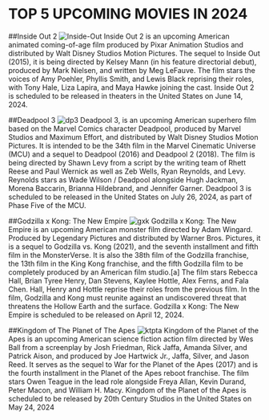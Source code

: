 # TOP 5 UPCOMING MOVIES IN 2024



##Inside Out 2
![Inside-Out](https://www.google.com/search?sca_esv=588287231&q=Inside+Out+2&stick=H4sIAAAAAAAAAI2VvY_jRBTA42Q3Z7x7usR7B1EaotCcRkKJx44_rmD3dAcSxd5KewtaicLEduw4sR1_zDl2CiToaRA6kKg4gURBQUVBcVpRwRUUFBScoEBIcNL9AVAgyMfMOIaGFJF-Hs8bz5t5v8fudi_3nJ4gIFP3x4I9hVfvhebMdwOn489Sd5R0YB9Kj5jyW4QT6M01CSmEnb4imt7cIxwJOhJluCBs2ylEptan88eWaMeSTFmNLd9zxnQ9BXpSaieEY2SG40QyCU_kaJAniUjZj2J1ENH1HT2V8zjOi3h56um6UswPjIlgzWl8R01hmFv0fVUOzCyeF_O9PvIF9Ijhen6v7y-yxdihm_Xl1F5Mio-3BM2BDtr6uPnciujmp6GW-VlqEzZ0KA-0OCYc9G15GiXFZheO7oeRTsfzgYIiXaDrB3Go6SJ9H2n-WIfzlMZXkRQYEo2fiJKp5SakbAumiuIB5djOUkWlyUwsLZzLmrm1H9nOBxldLxvoaiypxWVRs9DMi8NTBirM5ICO51Dyl7ug8Q1HN0W9uFzJPJwEYnE5Yq9vyTadP5UU21osaH4jMTfm4nRCWbORk2-tH0mKrnnF-QhKrIXFZYwkX0knOo03NTRoyDbNL5qEA9lJKNvImDoOUn5hPq3tNZ788fNB-6Pae59_-wPzfo3bvz1Eo9NRgmLXRHzK7ayYP---zqlci_39SoNpMad7NxN32DseBq43NKqtS_x6ZL_1_H9GulX2UpdjG42d9s6qIAHLVpchGp0duBw534VXOXwo8WQhTDK18dfH9xk-4vbujtDZ7HhmuXbOG_ybHPsarm_-rDz4Mn-Le-Z45BujODmx-Rc47tbM80YmcmcBf619wDV7Jn3Qs13PT7qXT9lVHcA0Cy6Y6o3q9Wr3QwamX31__7t6yNXfZSrLX3P19-PDO0ftm6DJ1W_P_KEbNH99S-p88MnTQ3DAsWfDbBbM_LxZvTh59suTx4fwuU0Cz1x_dDccBs07b8t_t396ethtraOdf_PKUYvrVK5XhBU-_vPaBaic4mMeR_piWXbLD3rn4Wdf11mWaVSWWarsP6j9VufW6ePf2MrDSTkPR_xL23l48X_koc3eqG9suUpB-8q_FNrdHFm5CkG56EFZkKB8xUBZrwSx3UBZZhQ3bgTlai1wbcoC124iiFUDypUGyoVBEHsMlLVFEFsKlDsCKNcsKJcgKFcwQSxYgth3oKwXgljlBHHxE8SNBJT7GEFsRoK4KxHEniKItUgQW5Qg7nAEsVMpbpRGEBsPlAVFEDdDipteRHHT2gjizkUQ9wKCWM0UN22dIG5cBLH3CGLNE8QWB1sdsV95sLv_apC41qhzcg914Be7tX8AK-nbxWoIAAA&tbm=isch&source=lnms&sa=X&ved=2ahUKEwiDrIPJnfqCAxWsS2cHHTerA7oQ0pQJegQIDRAB&biw=1920&bih=963&dpr=1#imgrc=DZ_N--CXJccENM)
Inside Out 2 is an upcoming American animated coming-of-age film produced by Pixar Animation Studios and distributed by Walt Disney Studios Motion Pictures. The sequel to Inside Out (2015), it is being directed by Kelsey Mann (in his feature directorial debut), produced by Mark Nielsen, and written by Meg LeFauve. The film stars the voices of Amy Poehler, Phyllis Smith, and Lewis Black reprising their roles, with Tony Hale, Liza Lapira, and Maya Hawke joining the cast. Inside Out 2 is scheduled to be released in theaters in the United States on June 14, 2024.


##Deadpool 3
![dp3](https://i.redd.it/5e1utzm5i0t91.jpg)
Deadpool 3, is an upcoming American superhero film based on the Marvel Comics character Deadpool, produced by Marvel Studios and Maximum Effort, and distributed by Walt Disney Studios Motion Pictures. It is intended to be the 34th film in the Marvel Cinematic Universe (MCU) and a sequel to Deadpool (2016) and Deadpool 2 (2018). The film is being directed by Shawn Levy from a script by the writing team of Rhett Reese and Paul Wernick as well as Zeb Wells, Ryan Reynolds, and Levy. Reynolds stars as Wade Wilson / Deadpool alongside Hugh Jackman, Morena Baccarin, Brianna Hildebrand, and Jennifer Garner. Deadpool 3 is scheduled to be released in the United States on July 26, 2024, as part of Phase Five of the MCU.


##Godzilla x Kong: The New Empire
![gxk](https://m.media-amazon.com/images/M/MV5BYTlmMDY2ZTItYjBjNy00MGVhLTliNjMtMmZjYzZkM2FjNGFmXkEyXkFqcGdeQXVyMTEyMjM2NDc2._V1_QL75_UX190_CR0,0,190,281_.jpg)
Godzilla x Kong: The New Empire is an upcoming American monster film directed by Adam Wingard. Produced by Legendary Pictures and distributed by Warner Bros. Pictures, it is a sequel to Godzilla vs. Kong (2021), and the seventh installment and fifth film in the MonsterVerse. It is also the 38th film of the Godzilla franchise, the 13th film in the King Kong franchise, and the fifth Godzilla film to be completely produced by an American film studio.[a] The film stars Rebecca Hall, Brian Tyree Henry, Dan Stevens, Kaylee Hottle, Alex Ferns, and Fala Chen. Hall, Henry and Hottle reprise their roles from the previous film. In the film, Godzilla and Kong must reunite against an undiscovered threat that threatens the Hollow Earth and the surface. Godzilla x Kong: The New Empire is scheduled to be released on April 12, 2024.


##Kingdom of The Planet of The Apes
![ktpta](https://upload.wikimedia.org/wikipedia/en/thumb/c/cf/Kingdom_of_the_Planet_of_the_Apes_poster.jpg/220px-Kingdom_of_the_Planet_of_the_Apes_poster.jpg)
Kingdom of the Planet of the Apes is an upcoming American science fiction action film directed by Wes Ball from a screenplay by Josh Friedman, Rick Jaffa, Amanda Silver, and Patrick Aison, and produced by Joe Hartwick Jr., Jaffa, Silver, and Jason Reed. It serves as the sequel to War for the Planet of the Apes (2017) and is the fourth installment in the Planet of the Apes reboot franchise. The film stars Owen Teague in the lead role alongside Freya Allan, Kevin Durand, Peter Macon, and William H. Macy. Kingdom of the Planet of the Apes is scheduled to be released by 20th Century Studios in the United States on May 24, 2024
